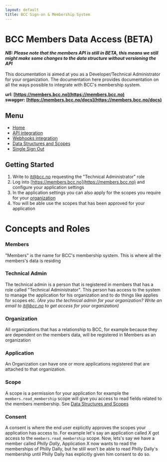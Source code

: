 ```yaml
---
layout: default
title: BCC Sign-on & Membership System
---
```



# BCC Members Data Access (BETA)
**_NB: Please note that the members API is still in BETA, this means we still might make some changes to the data structure without versioning the API_**
<br />
<br />
This documentation is aimed at you as a Developer/Technical Administrator for your organization. The documentation here provides documentation on all the ways possible to integrate with BCC's membership system. 

**url: [https://members.bcc.no](https://members.bcc.no)** 
<br />
**swagger: [https://members.bcc.no/docs](https://members.bcc.no/docs)**

## Menu
- [Home](index.md)
- [API integration](api-integration.md)
- [Webhooks integration](webhooks.md)
- [Data Structures and Scopes](data-structures-and-scopes.md)
- [Single Sign Out](single-sign-out.md)

## Getting Started
1. Write to [it@bcc.no](mailto:it@bcc.no) requesting the "Technical Administrator" role
2. Log into [https://members.bcc.no](https://members.bcc.no) and configure your application settings
3. In the application settings you can also apply for the scopes you require for your [organization](https://members.bcc.no/organisations)
4. You will be able use the scopes that has been approved for your application

# Concepts and Roles
### Members
"Members" is the name for BCC's membership system. This is where all the members's data is residing

### Technical Admin
The technical admin is a person that is registered in members that has a role called "Technical Administrator". This person has access to the system to manage the application for his organization and to do things like applies for scopes etc. _(Are you the technical admin for your organization? Write an email to [it@bcc.no](mailto:it@bcc.no) to get access for your organization)_

### Organization
All organizations that has a relationship to BCC, for example because they are dependent on the members data, will be registered in Members as an organization

### Application
An Organization can have one or more applications registered that are attached to that organization.

### Scope
A scope is a permission for your application for example the `members.read_membership` scope will give you access to read fields related to the members membership. See [Data Structures and Scopes](data-structures-and-scopes.md)

### Consent
A consent is where the end user explicitly approves the scopes your application has access to. For example let's say an application called _X_ got access to the `members.read_membership` scope. Now, lets's say we have a member called _Philly Dally_, Application X now wants to read the memberships of Philly Dally, but he still won't be able to read Philly Dally's membership until Philly Dally has explicitly given him consent to do so.



